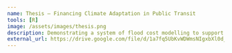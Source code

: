 ```yaml
---
name: Thesis – Financing Climate Adaptation in Public Transit
tools: [R]
image: /assets/images/thesis.png
description: Demonstrating a system of flood cost modelling to support climate adaptation investment in the Lonon Underground.
external_url: https://drive.google.com/file/d/1a7fq5UbKvWDWmsNIgxbXl0d_RUKxTGjB/view?usp=sharing
---
```

